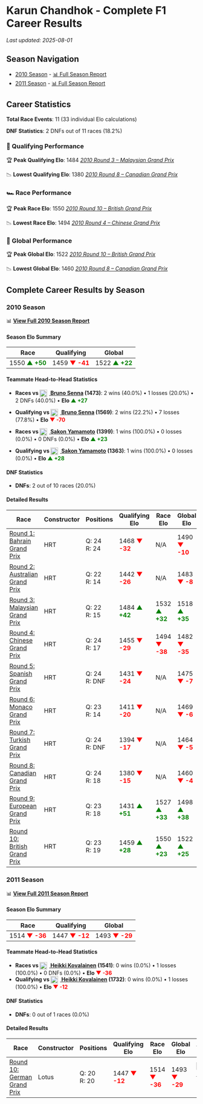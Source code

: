 # Karun Chandhok - Complete F1 Career Results

*Last updated: 2025-08-01*

## Season Navigation

- [2010 Season](#2010-season) - [📊 Full Season Report](../seasons/2010-season-report)
- [2011 Season](#2011-season) - [📊 Full Season Report](../seasons/2011-season-report)

## Career Statistics

**Total Race Events**: 11 (33 individual Elo calculations)

**DNF Statistics**: 2 DNFs out of 11 races (18.2%)

### 🏁 Qualifying Performance

🏆 **Peak Qualifying Elo**: 1484
   *[2010 Round 3 – Malaysian Grand Prix](../seasons/2010-season-report#round-3-malaysian-grand-prix)*

📉 **Lowest Qualifying Elo**: 1380
   *[2010 Round 8 – Canadian Grand Prix](../seasons/2010-season-report#round-8-canadian-grand-prix)*

### 🏎️ Race Performance

🏆 **Peak Race Elo**: 1550
   *[2010 Round 10 – British Grand Prix](../seasons/2010-season-report#round-10-british-grand-prix)*

📉 **Lowest Race Elo**: 1494
   *[2010 Round 4 – Chinese Grand Prix](../seasons/2010-season-report#round-4-chinese-grand-prix)*

### 🌟 Global Performance

🏆 **Peak Global Elo**: 1522
   *[2010 Round 10 – British Grand Prix](../seasons/2010-season-report#round-10-british-grand-prix)*

📉 **Lowest Global Elo**: 1460
   *[2010 Round 8 – Canadian Grand Prix](../seasons/2010-season-report#round-8-canadian-grand-prix)*


## Complete Career Results by Season

### 2010 Season

📊 **[View Full 2010 Season Report](../seasons/2010-season-report)**

#### Season Elo Summary

| Race | Qualifying | Global |
|------|------------|--------|
| 1550 **<span style="color: green;">▲ +50</span>** | 1459 **<span style="color: red;">▼ -41</span>** | 1522 **<span style="color: green;">▲ +22</span>** |

#### Teammate Head-to-Head Statistics

- **Races vs [<img src="https://upload.wikimedia.org/wikipedia/commons/0/05/Flag_of_Brazil.svg" alt="Brazil" width="20" height="auto" style="vertical-align: middle; margin-right: 5px;" onerror="this.outerHTML='🇧🇷'; this.style.marginRight='5px';"/> Bruno Senna](bruno-senna) (1473)**: 2 wins (40.0%) • 1 losses (20.0%) • 2 DNFs (40.0%) • **Elo <span style="color: green;">▲ +27</span>**
- **Qualifying vs [<img src="https://upload.wikimedia.org/wikipedia/commons/0/05/Flag_of_Brazil.svg" alt="Brazil" width="20" height="auto" style="vertical-align: middle; margin-right: 5px;" onerror="this.outerHTML='🇧🇷'; this.style.marginRight='5px';"/> Bruno Senna](bruno-senna) (1569)**: 2 wins (22.2%) • 7 losses (77.8%) • **Elo <span style="color: red;">▼ -70</span>**

- **Races vs [<img src="https://upload.wikimedia.org/wikipedia/commons/9/9e/Flag_of_Japan.svg" alt="Japan" width="20" height="auto" style="vertical-align: middle; margin-right: 5px;" onerror="this.outerHTML='🇯🇵'; this.style.marginRight='5px';"/> Sakon Yamamoto](sakon-yamamoto) (1399)**: 1 wins (100.0%) • 0 losses (0.0%) • 0 DNFs (0.0%) • **Elo <span style="color: green;">▲ +23</span>**
- **Qualifying vs [<img src="https://upload.wikimedia.org/wikipedia/commons/9/9e/Flag_of_Japan.svg" alt="Japan" width="20" height="auto" style="vertical-align: middle; margin-right: 5px;" onerror="this.outerHTML='🇯🇵'; this.style.marginRight='5px';"/> Sakon Yamamoto](sakon-yamamoto) (1363)**: 1 wins (100.0%) • 0 losses (0.0%) • **Elo <span style="color: green;">▲ +28</span>**

#### DNF Statistics

- **DNFs**: 2 out of 10 races (20.0%)

#### Detailed Results

| Race | Constructor | Positions | Qualifying Elo | Race Elo | Global Elo | Teammate |
|------|-------------|-----------|----------------|----------|------------|----------|
| [Round 1: Bahrain Grand Prix](../seasons/2010-season-report#round-1-bahrain-grand-prix) | HRT | Q: 24<br/>R: 24 | 1468 **<span style="color: red;">▼ -32</span>** | N/A | 1490 **<span style="color: red;">▼ -10</span>** | [<img src="https://upload.wikimedia.org/wikipedia/commons/0/05/Flag_of_Brazil.svg" alt="Brazil" width="20" height="auto" style="vertical-align: middle; margin-right: 5px;" onerror="this.outerHTML='🇧🇷'; this.style.marginRight='5px';"/> Bruno Senna](bruno-senna)<br/>Q: 23<br/>R: DNF |
| [Round 2: Australian Grand Prix](../seasons/2010-season-report#round-2-australian-grand-prix) | HRT | Q: 22<br/>R: 14 | 1442 **<span style="color: red;">▼ -26</span>** | N/A | 1483 **<span style="color: red;">▼ -8</span>** | [<img src="https://upload.wikimedia.org/wikipedia/commons/0/05/Flag_of_Brazil.svg" alt="Brazil" width="20" height="auto" style="vertical-align: middle; margin-right: 5px;" onerror="this.outerHTML='🇧🇷'; this.style.marginRight='5px';"/> Bruno Senna](bruno-senna)<br/>Q: 21<br/>R: DNF |
| [Round 3: Malaysian Grand Prix](../seasons/2010-season-report#round-3-malaysian-grand-prix) | HRT | Q: 22<br/>R: 15 | 1484 **<span style="color: green;">▲ +42</span>** | 1532 **<span style="color: green;">▲ +32</span>** | 1518 **<span style="color: green;">▲ +35</span>** | [<img src="https://upload.wikimedia.org/wikipedia/commons/0/05/Flag_of_Brazil.svg" alt="Brazil" width="20" height="auto" style="vertical-align: middle; margin-right: 5px;" onerror="this.outerHTML='🇧🇷'; this.style.marginRight='5px';"/> Bruno Senna](bruno-senna)<br/>Q: 23<br/>R: 16 |
| [Round 4: Chinese Grand Prix](../seasons/2010-season-report#round-4-chinese-grand-prix) | HRT | Q: 24<br/>R: 17 | 1455 **<span style="color: red;">▼ -29</span>** | 1494 **<span style="color: red;">▼ -38</span>** | 1482 **<span style="color: red;">▼ -35</span>** | [<img src="https://upload.wikimedia.org/wikipedia/commons/0/05/Flag_of_Brazil.svg" alt="Brazil" width="20" height="auto" style="vertical-align: middle; margin-right: 5px;" onerror="this.outerHTML='🇧🇷'; this.style.marginRight='5px';"/> Bruno Senna](bruno-senna)<br/>Q: 23<br/>R: 16 |
| [Round 5: Spanish Grand Prix](../seasons/2010-season-report#round-5-spanish-grand-prix) | HRT | Q: 24<br/>R: DNF | 1431 **<span style="color: red;">▼ -24</span>** | N/A | 1475 **<span style="color: red;">▼ -7</span>** | [<img src="https://upload.wikimedia.org/wikipedia/commons/0/05/Flag_of_Brazil.svg" alt="Brazil" width="20" height="auto" style="vertical-align: middle; margin-right: 5px;" onerror="this.outerHTML='🇧🇷'; this.style.marginRight='5px';"/> Bruno Senna](bruno-senna)<br/>Q: 21<br/>R: 23 |
| [Round 6: Monaco Grand Prix](../seasons/2010-season-report#round-6-monaco-grand-prix) | HRT | Q: 23<br/>R: 14 | 1411 **<span style="color: red;">▼ -20</span>** | N/A | 1469 **<span style="color: red;">▼ -6</span>** | [<img src="https://upload.wikimedia.org/wikipedia/commons/0/05/Flag_of_Brazil.svg" alt="Brazil" width="20" height="auto" style="vertical-align: middle; margin-right: 5px;" onerror="this.outerHTML='🇧🇷'; this.style.marginRight='5px';"/> Bruno Senna](bruno-senna)<br/>Q: 22<br/>R: DNF |
| [Round 7: Turkish Grand Prix](../seasons/2010-season-report#round-7-turkish-grand-prix) | HRT | Q: 24<br/>R: DNF | 1394 **<span style="color: red;">▼ -17</span>** | N/A | 1464 **<span style="color: red;">▼ -5</span>** | [<img src="https://upload.wikimedia.org/wikipedia/commons/0/05/Flag_of_Brazil.svg" alt="Brazil" width="20" height="auto" style="vertical-align: middle; margin-right: 5px;" onerror="this.outerHTML='🇧🇷'; this.style.marginRight='5px';"/> Bruno Senna](bruno-senna)<br/>Q: 22<br/>R: DNF |
| [Round 8: Canadian Grand Prix](../seasons/2010-season-report#round-8-canadian-grand-prix) | HRT | Q: 24<br/>R: 18 | 1380 **<span style="color: red;">▼ -15</span>** | N/A | 1460 **<span style="color: red;">▼ -4</span>** | [<img src="https://upload.wikimedia.org/wikipedia/commons/0/05/Flag_of_Brazil.svg" alt="Brazil" width="20" height="auto" style="vertical-align: middle; margin-right: 5px;" onerror="this.outerHTML='🇧🇷'; this.style.marginRight='5px';"/> Bruno Senna](bruno-senna)<br/>Q: 22<br/>R: DNF |
| [Round 9: European Grand Prix](../seasons/2010-season-report#round-9-european-grand-prix) | HRT | Q: 23<br/>R: 18 | 1431 **<span style="color: green;">▲ +51</span>** | 1527 **<span style="color: green;">▲ +33</span>** | 1498 **<span style="color: green;">▲ +38</span>** | [<img src="https://upload.wikimedia.org/wikipedia/commons/0/05/Flag_of_Brazil.svg" alt="Brazil" width="20" height="auto" style="vertical-align: middle; margin-right: 5px;" onerror="this.outerHTML='🇧🇷'; this.style.marginRight='5px';"/> Bruno Senna](bruno-senna)<br/>Q: 24<br/>R: 20 |
| [Round 10: British Grand Prix](../seasons/2010-season-report#round-10-british-grand-prix) | HRT | Q: 23<br/>R: 19 | 1459 **<span style="color: green;">▲ +28</span>** | 1550 **<span style="color: green;">▲ +23</span>** | 1522 **<span style="color: green;">▲ +25</span>** | [<img src="https://upload.wikimedia.org/wikipedia/commons/9/9e/Flag_of_Japan.svg" alt="Japan" width="20" height="auto" style="vertical-align: middle; margin-right: 5px;" onerror="this.outerHTML='🇯🇵'; this.style.marginRight='5px';"/> Sakon Yamamoto](sakon-yamamoto)<br/>Q: 24<br/>R: 20 |

### 2011 Season

📊 **[View Full 2011 Season Report](../seasons/2011-season-report)**

#### Season Elo Summary

| Race | Qualifying | Global |
|------|------------|--------|
| 1514 **<span style="color: red;">▼ -36</span>** | 1447 **<span style="color: red;">▼ -12</span>** | 1493 **<span style="color: red;">▼ -29</span>** |

#### Teammate Head-to-Head Statistics

- **Races vs [<img src="https://upload.wikimedia.org/wikipedia/commons/b/bc/Flag_of_Finland.svg" alt="Finland" width="20" height="auto" style="vertical-align: middle; margin-right: 5px;" onerror="this.outerHTML='🇫🇮'; this.style.marginRight='5px';"/> Heikki Kovalainen](heikki-kovalainen) (1541)**: 0 wins (0.0%) • 1 losses (100.0%) • 0 DNFs (0.0%) • **Elo <span style="color: red;">▼ -36</span>**
- **Qualifying vs [<img src="https://upload.wikimedia.org/wikipedia/commons/b/bc/Flag_of_Finland.svg" alt="Finland" width="20" height="auto" style="vertical-align: middle; margin-right: 5px;" onerror="this.outerHTML='🇫🇮'; this.style.marginRight='5px';"/> Heikki Kovalainen](heikki-kovalainen) (1732)**: 0 wins (0.0%) • 1 losses (100.0%) • **Elo <span style="color: red;">▼ -12</span>**

#### DNF Statistics

- **DNFs**: 0 out of 1 races (0.0%)

#### Detailed Results

| Race | Constructor | Positions | Qualifying Elo | Race Elo | Global Elo | Teammate |
|------|-------------|-----------|----------------|----------|------------|----------|
| [Round 10: German Grand Prix](../seasons/2011-season-report#round-10-german-grand-prix) | Lotus | Q: 20<br/>R: 20 | 1447 **<span style="color: red;">▼ -12</span>** | 1514 **<span style="color: red;">▼ -36</span>** | 1493 **<span style="color: red;">▼ -29</span>** | [<img src="https://upload.wikimedia.org/wikipedia/commons/b/bc/Flag_of_Finland.svg" alt="Finland" width="20" height="auto" style="vertical-align: middle; margin-right: 5px;" onerror="this.outerHTML='🇫🇮'; this.style.marginRight='5px';"/> Heikki Kovalainen](heikki-kovalainen)<br/>Q: 18<br/>R: 16 |

